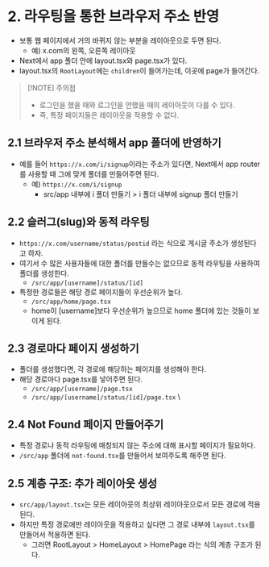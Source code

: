 # 2. 라우팅을 통한 브라우저 주소 반영
- 보통 웹 페이지에서 거의 바뀌지 않는 부분을 레이아웃으로 두면 된다.
	- 예) x.com의 왼쪽, 오른쪽 레이아웃
- Next에서 app 폴더 안에 layout.tsx와 page.tsx가 있다.
- layout.tsx의 `RootLayout`에는 `children`이 들어가는데, 이곳에 page가 들어간다.

> [!NOTE] 주의점
> - 로그인을 했을 때와 로그인을 안했을 때의 레이아웃이 다를 수 있다.
> - 즉, 특정 페이지들은 레이아웃을 적용할 수 없다.

## 2.1 브라우저 주소 분석해서 app 폴더에 반영하기
- 예를 들어 `https://x.com/i/signup`이라는 주소가 있다면, Next에서 app router를 사용할 때 그에 맞게 폴더를 만들어주면 된다.
	- 예) `https://x.com/i/signup`
		- src/app 내부에 i 폴더 만들기 > i 폴더 내부에 signup 폴더 만들기

## 2.2 슬러그(slug)와 동적 라우팅
- `https://x.com/username/status/postid` 라는 식으로 게시글 주소가 생성된다고 하자.
- 여기서 수 많은 사용자들에 대한 폴더를 만들수는 없으므로 동적 라우팅을 사용하여 폴더를 생성한다.
	- `/src/app/[username]/status/[id]`
- 특정한 경로들은 해당 경로 페이지들이 우선순위가 높다.
	- `/src/app/home/page.tsx`
	- home이 \[username]보다 우선순위가 높으므로 home 폴더에 있는 것들이 보이게 된다.

## 2.3 경로마다 페이지 생성하기
- 폴더를 생성했다면, 각 경로에 해당하는 페이지를 생성해야 한다.
- 해당 경로마다 page.tsx를 넣어주면 된다.
	- `/src/app/[username]/page.tsx`
	- `/src/app/[username]/status/[id]/page.tsx`
\
## 2.4 Not Found 페이지 만들어주기
- 특정 경로나 동적 라우팅에 매칭되지 않는 주소에 대해 표시할 페이지가 필요하다.
- `/src/app` 폴더에 `not-found.tsx`를 만들어서 보여주도록 해주면 된다.

## 2.5 계층 구조: 추가 레이아웃 생성
- `src/app/layout.tsx`는 모든 레이아웃의 최상위 레이아웃으로서 모든 경로에 적용된다.
- 하지만 특정 경로에만 레이아웃을 적용하고 싶다면 그 경로 내부에 `layout.tsx`를 만들어서 적용하면 된다.
	- 그러면 RootLayout > HomeLayout > HomePage 라는 식의 계층 구조가 된다.